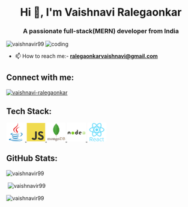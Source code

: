 


<h1 align="center">Hi 👋, I'm Vaishnavi Ralegaonkar</h1>
<h3 align="center">A passionate full-stack(MERN) developer from India</h3>
<p></p>
<img align="right" alt ="coding" width="400" src="https://mir-s3-cdn-cf.behance.net/project_modules/disp/601014116770475.6068beff4640a.gif">

<p align="left"> <img src="https://komarev.com/ghpvc/?username=vaishnavir99&label=Profile%20views&color=0e75b6&style=flat" alt="vaishnavir99" /> </p>

- 📫 How to reach me:- **ralegaonkarvaishnavi@gmail.com**

<h2 align="left">Connect with me:</h2>
<p align="left">
<a href="https://linkedin.com/in/vaishnavi-ralegaonkar" target="blank"><img align="center" src="https://raw.githubusercontent.com/rahuldkjain/github-profile-readme-generator/master/src/images/icons/Social/linked-in-alt.svg" alt="vaishnavi-ralegaonkar" height="30" width="40" /></a>

</p>

<h2 align="left">Tech Stack:</h2>
<p align="left">  </a> <a href="https://www.java.com" target="_blank" rel="noreferrer"> <img src="https://raw.githubusercontent.com/devicons/devicon/master/icons/java/java-original.svg" alt="java" width="50" height="50"/> </a> <a href="https://developer.mozilla.org/en-US/docs/Web/JavaScript" target="_blank" rel="noreferrer"> <img src="https://raw.githubusercontent.com/devicons/devicon/master/icons/javascript/javascript-original.svg" alt="javascript" width="50" height="50"/> </a> <a href="https://www.mongodb.com/" target="_blank" rel="noreferrer"> <img src="https://raw.githubusercontent.com/devicons/devicon/master/icons/mongodb/mongodb-original-wordmark.svg" alt="mongodb" width="50" height="50"/> </a> <a href="https://nodejs.org" target="_blank" rel="noreferrer"> <img src="https://raw.githubusercontent.com/devicons/devicon/master/icons/nodejs/nodejs-original-wordmark.svg" alt="nodejs" width="50" height="50"/> </a> <a href="https://reactjs.org/" target="_blank" rel="noreferrer"> <img src="https://raw.githubusercontent.com/devicons/devicon/master/icons/react/react-original-wordmark.svg" alt="react" width="50" height="50"/> </a> </p>

<h2 align="left">GitHub Stats:</h2>
<p><img align="center" width="90%" src="https://github-readme-stats.vercel.app/api/top-langs?username=vaishnavir99&show_icons=true&locale=en&layout=compact" alt="vaishnavir99" /></p>

<p>&nbsp;<img align="center" width="90%" src="https://github-readme-stats.vercel.app/api?username=vaishnavir99&show_icons=true&locale=en" alt="vaishnavir99" /></p>

<p><img align="center" width="90%" src="https://github-readme-streak-stats.herokuapp.com/?user=vaishnavir99&" alt="vaishnavir99" /></p>
